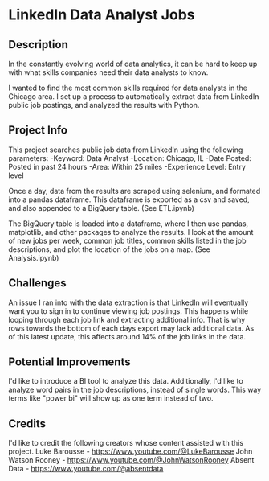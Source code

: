 # LinkedIn Data Analyst Jobs

## Description
In the constantly evolving world of data analytics, it can be hard to keep up with what skills companies need their data analysts to know.

I wanted to find the most common skills required for data analysts in the Chicago area. I set up a process to automatically extract data from LinkedIn public job postings, and analyzed the results with Python.

## Project Info
This project searches public job data from LinkedIn using the following parameters:
-Keyword: Data Analyst 
-Location: Chicago, IL 
-Date Posted: Posted in past 24 hours 
-Area: Within 25 miles 
-Experience Level: Entry level

Once a day, data from the results are scraped using selenium, and formated into a pandas dataframe. This dataframe is exported as a csv and saved, and also appended to a BigQuery table. (See ETL.ipynb)

The BigQuery table is loaded into a dataframe, where I then use pandas, matplotlib, and other packages to analyze the results. I look at the amount of new jobs per week, common job titles, common skills listed in the job descriptions, and plot the location of the jobs on a map. (See Analysis.ipynb)

## Challenges
An issue I ran into with the data extraction is that LinkedIn will eventually want you to sign in to continue viewing job postings. This happens while looping through each job link and extracting additional info. That is why rows towards the bottom of each days export may lack additional data. As of this latest update, this affects around 14% of the job links in the data.

## Potential Improvements
I'd like to introduce a BI tool to analyze this data. Additionally, I'd like to analyze word pairs in the job descriptions, instead of single words. This way terms like "power bi" will show up as one term instead of two.

## Credits
I'd like to credit the following creators whose content assisted with this project.
Luke Barousse - https://www.youtube.com/@LukeBarousse
John Watson Rooney - https://www.youtube.com/@JohnWatsonRooney
Absent Data - https://www.youtube.com/@absentdata